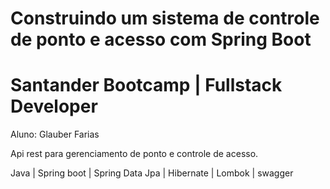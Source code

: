 # Construindo um sistema de controle de ponto e acesso com Spring Boot

# Santander Bootcamp | Fullstack Developer

Aluno: Glauber Farias

Api rest para gerenciamento de ponto e controle de acesso.

Java | Spring boot | Spring Data Jpa | Hibernate | Lombok | swagger

